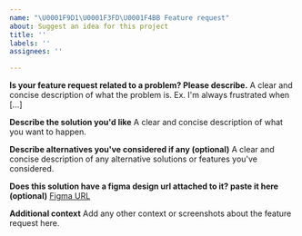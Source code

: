 ```yaml
---
name: "\U0001F9D1\U0001F3FD‍\U0001F4BB Feature request"
about: Suggest an idea for this project
title: ''
labels: ''
assignees: ''

---
```


**Is your feature request related to a problem? Please describe.**
A clear and concise description of what the problem is. Ex. I'm always frustrated when [...]

**Describe the solution you'd like**
A clear and concise description of what you want to happen.

**Describe alternatives you've considered if any (optional)**
A clear and concise description of any alternative solutions or features you've considered.

**Does this solution have a figma design url attached to it? paste it here (optional)**
[Figma URL](https://figma.com/)

**Additional context**
Add any other context or screenshots about the feature request here.
